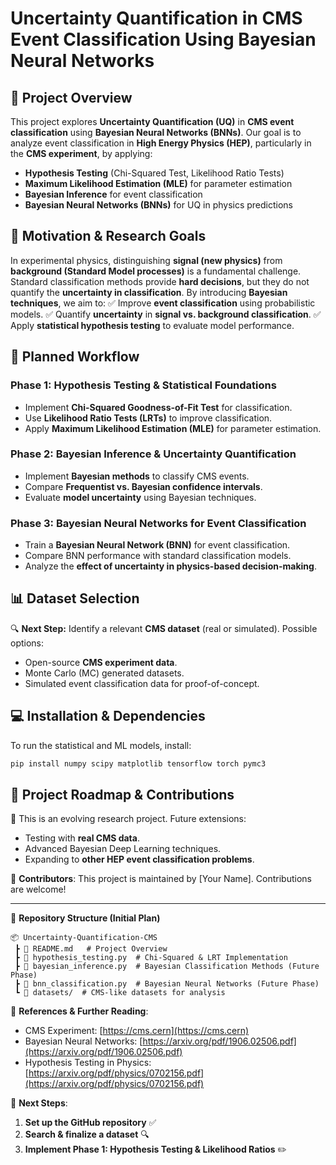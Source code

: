 
# **Uncertainty Quantification in CMS Event Classification Using Bayesian Neural Networks**

## **📌 Project Overview**
This project explores **Uncertainty Quantification (UQ)** in **CMS event classification** using **Bayesian Neural Networks (BNNs)**. Our goal is to analyze event classification in **High Energy Physics (HEP)**, particularly in the **CMS experiment**, by applying:
- **Hypothesis Testing** (Chi-Squared Test, Likelihood Ratio Tests)
- **Maximum Likelihood Estimation (MLE)** for parameter estimation
- **Bayesian Inference** for event classification
- **Bayesian Neural Networks (BNNs)** for UQ in physics predictions

## **🔹 Motivation & Research Goals**
In experimental physics, distinguishing **signal (new physics)** from **background (Standard Model processes)** is a fundamental challenge. Standard classification methods provide **hard decisions**, but they do not quantify the **uncertainty in classification**. By introducing **Bayesian techniques**, we aim to:
✅ Improve **event classification** using probabilistic models.
✅ Quantify **uncertainty** in **signal vs. background classification**.
✅ Apply **statistical hypothesis testing** to evaluate model performance.

## **📂 Planned Workflow**
### **Phase 1: Hypothesis Testing & Statistical Foundations**
- Implement **Chi-Squared Goodness-of-Fit Test** for classification.
- Use **Likelihood Ratio Tests (LRTs)** to improve classification.
- Apply **Maximum Likelihood Estimation (MLE)** for parameter estimation.

### **Phase 2: Bayesian Inference & Uncertainty Quantification**
- Implement **Bayesian methods** to classify CMS events.
- Compare **Frequentist vs. Bayesian confidence intervals**.
- Evaluate **model uncertainty** using Bayesian techniques.

### **Phase 3: Bayesian Neural Networks for Event Classification**
- Train a **Bayesian Neural Network (BNN)** for event classification.
- Compare BNN performance with standard classification models.
- Analyze the **effect of uncertainty in physics-based decision-making**.

## **📊 Dataset Selection**
🔍 **Next Step:** Identify a relevant **CMS dataset** (real or simulated). Possible options:
- Open-source **CMS experiment data**.
- Monte Carlo (MC) generated datasets.
- Simulated event classification data for proof-of-concept.

## **💻 Installation & Dependencies**
To run the statistical and ML models, install:
```bash
pip install numpy scipy matplotlib tensorflow torch pymc3
```

## **📜 Project Roadmap & Contributions**
📌 This is an evolving research project. Future extensions:
- Testing with **real CMS data**.
- Advanced Bayesian Deep Learning techniques.
- Expanding to **other HEP event classification problems**.

🚀 **Contributors**: This project is maintained by [Your Name]. Contributions are welcome!

---
📂 **Repository Structure (Initial Plan)**
```
📦 Uncertainty-Quantification-CMS
 ┣ 📜 README.md   # Project Overview
 ┣ 📜 hypothesis_testing.py  # Chi-Squared & LRT Implementation
 ┣ 📜 bayesian_inference.py  # Bayesian Classification Methods (Future Phase)
 ┣ 📜 bnn_classification.py  # Bayesian Neural Networks (Future Phase)
 ┗ 📂 datasets/  # CMS-like datasets for analysis
```

🔗 **References & Further Reading**:
- CMS Experiment: [https://cms.cern](https://cms.cern)
- Bayesian Neural Networks: [https://arxiv.org/pdf/1906.02506.pdf](https://arxiv.org/pdf/1906.02506.pdf)
- Hypothesis Testing in Physics: [https://arxiv.org/pdf/physics/0702156.pdf](https://arxiv.org/pdf/physics/0702156.pdf)

📌 **Next Steps**:
1. **Set up the GitHub repository** ✅
2. **Search & finalize a dataset** 🔍
3. **Implement Phase 1: Hypothesis Testing & Likelihood Ratios** ✏️


